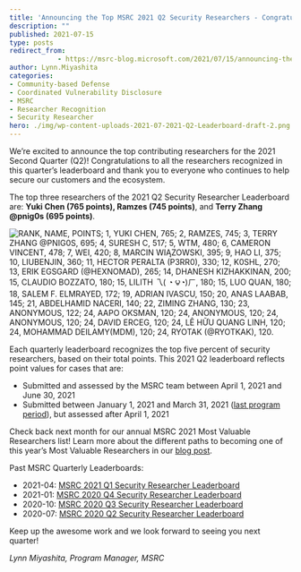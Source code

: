 ```yaml
---
title: 'Announcing the Top MSRC 2021 Q2 Security Researchers - Congratulations!'
description: ""
published: 2021-07-15
type: posts
redirect_from:
            - https://msrc-blog.microsoft.com/2021/07/15/announcing-the-top-msrc-2021-q2-security-researchers-congratulations/
author: Lynn.Miyashita
categories:
- Community-based Defense
- Coordinated Vulnerability Disclosure
- MSRC
- Researcher Recognition
- Security Researcher
hero: ./img/wp-content-uploads-2021-07-2021-Q2-Leaderboard-draft-2.png
---
```

<!-- wp:paragraph -->

We’re excited to announce the top contributing researchers for the 2021 Second Quarter (Q2)! Congratulations to all the researchers recognized in this quarter’s leaderboard and thank you to everyone who continues to help secure our customers and the ecosystem.

<!-- /wp:paragraph -->

<!-- wp:paragraph -->

The top three researchers of the 2021 Q2 Security Researcher Leaderboard are: **Yuki Chen (765 points), Ramzes (745 points)**, and **Terry Zhang @pnig0s (695 points)**.

<!-- /wp:paragraph -->

<!-- wp:image {"align":"center","id":13211,"sizeSlug":"full","linkDestination":"none"} -->

![RANK, NAME, POINTS; 1, YUKI CHEN, 765; 2, RAMZES, 745; 3, TERRY ZHANG @PNIG0S, 695; 4, SURESH C, 517; 5, WTM, 480; 6, CAMERON VINCENT, 478; 7, WEI, 420; 8, MARCIN WIĄZOWSKI, 395; 9, HAO LI, 375; 10, LIUBENJIN, 360; 11, HECTOR PERALTA (P3RR0), 330; 12, K0SHL, 270; 13, ERIK EGSGARD (@HEXNOMAD), 265; 14, DHANESH KIZHAKKINAN, 200; 15, CLAUDIO BOZZATO, 180; 15, LILITH 乁( ◔ ౪◔)ㄏ, 180; 15, LUO QUAN, 180; 18, SALEM F. ELMRAYED, 172; 19, ADRIAN IVASCU, 150; 20, ANAS LAABAB, 145; 21, ABDELHAMID NACERI, 140; 22, ZIMING ZHANG, 130; 23, ANONYMOUS, 122; 24, AAPO OKSMAN, 120; 24, ANONYMOUS, 120; 24, ANONYMOUS, 120; 24, DAVID ERCEG, 120; 24, LÊ HỮU QUANG LINH, 120; 24, MOHAMMAD DEILAMY(MDM), 120; 24, RYOTAK (@RYOTKAK), 120.](./img/wp-content-uploads-2021-07-2021-Q2-Leaderboard-draft-2.png)

<!-- /wp:image -->

<!-- wp:paragraph -->

Each quarterly leaderboard recognizes the top five percent of security researchers, based on their total points. This 2021 Q2 leaderboard reflects point values for cases that are:

<!-- /wp:paragraph -->

<!-- wp:list -->

- Submitted and assessed by the MSRC team between April 1, 2021 and June 30, 2021
- Submitted between January 1, 2021 and March 31, 2021 ([last program period](https://msrc-blog.microsoft.com/2021/04/15/congratulating-our-top-msrc-2021-q1-security-researchers/)), but assessed after April 1, 2021

<!-- /wp:list -->

<!-- wp:paragraph -->

Check back next month for our annual MSRC 2021 Most Valuable Researchers list! Learn more about the different paths to becoming one of this year’s Most Valuable Researchers in our [blog post](https://msrc-blog.microsoft.com/2021/02/10/msrc-security-researcher-recognition-2021/).

<!-- /wp:paragraph -->

<!-- wp:paragraph -->

Past MSRC Quarterly Leaderboards:

<!-- /wp:paragraph -->

<!-- wp:list -->

- 2021-04: [MSRC 2021 Q1 Security Researcher Leaderboard](https://msrc-blog.microsoft.com/2021/04/15/congratulating-our-top-msrc-2021-q1-security-researchers/)
- 2021-01: [MSRC 2020 Q4 Security Researcher Leaderboard](https://msrc-blog.microsoft.com/2021/01/14/top-msrc-2020-q4-security-researchers--congratulations/)
- 2020-10: [MSRC 2020 Q3 Security Researcher Leaderboard](https://msrc-blog.microsoft.com/2020/10/15/announcing-the-top-msrc-2020-q3-security-researchers/)
- 2020-07: [MSRC 2020 Q2 Security Researcher Leaderboard](https://msrc-blog.microsoft.com/2020/07/15/msrc-q2-2020-leaderboard/)

<!-- /wp:list -->

<!-- wp:paragraph -->

Keep up the awesome work and we look forward to seeing you next quarter!

<!-- /wp:paragraph -->

<!-- wp:paragraph -->

_Lynn Miyashita, Program Manager, MSRC_

<!-- /wp:paragraph -->
